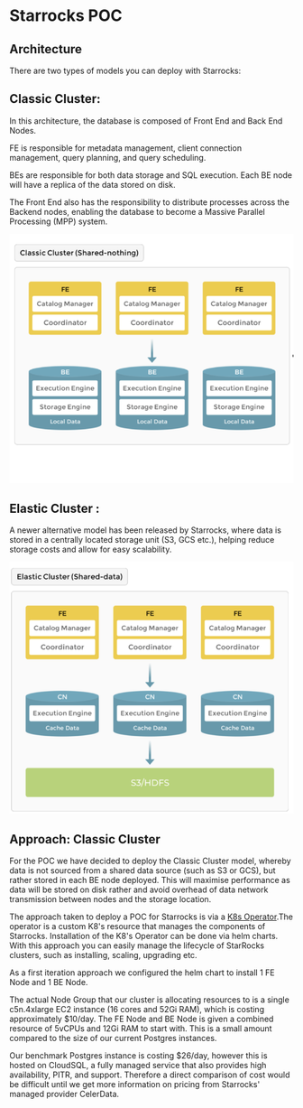 # Starrocks POC

## Architecture
There are two types of models you can deploy with Starrocks:

## Classic Cluster: 
In this architecture, the database is composed of Front End and Back End Nodes.

FE is responsible for metadata management, client connection management, query planning, and query scheduling.

BEs are responsible for both data storage and SQL execution. Each BE node will have a replica of the data stored on disk. 

The Front End also has the responsibility to distribute processes across the Backend nodes, enabling the database to become a Massive Parallel Processing (MPP) system. 

![](starrocks-classic.png)

## Elastic Cluster : 


A newer alternative model has been released by Starrocks, where data is stored in a centrally located storage unit (S3, GCS etc.), helping reduce storage costs and allow for easy scalability.


![](starrocks-elastic.png)

## Approach: Classic Cluster

For the POC we have decided to deploy the Classic Cluster model, whereby data is not sourced from a shared data source (such as S3 or GCS), but rather stored in each BE node deployed. This will maximise performance as data will be stored on disk rather and avoid overhead of data network transmission between nodes and the storage location. 

The approach taken to deploy a POC for Starrocks is via a [K8s Operator](https://github.com/StarRocks/starrocks-kubernetes-operator).The operator is a custom K8's resource that manages the components of Starrocks. Installation of the K8's Operator can be done via helm charts. With this approach you can easily manage the lifecycle of StarRocks clusters, such as installing, scaling, upgrading etc.

As a first iteration approach we configured the helm chart to install 1 FE Node and 1 BE Node. 

The actual Node Group that our cluster is allocating resources to is a single c5n.4xlarge EC2 instance (16 cores and 52Gi RAM), which is costing approximately $10/day. The FE Node and BE Node is given a combined resource of 5vCPUs and 12Gi RAM to start with. This is a small amount compared to the size of our current Postgres
instances.

Our benchmark Postgres instance is costing $26/day, however this is hosted on CloudSQL, a fully managed service that also provides high availability, PITR, and support. Therefore a direct comparison of cost would be difficult until we get more information on pricing from Starrocks' managed provider CelerData.